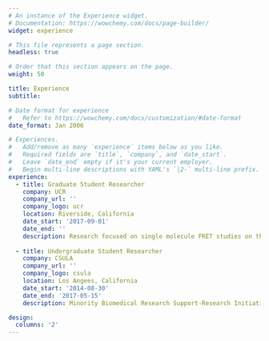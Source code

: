 ```yaml
---
# An instance of the Experience widget.
# Documentation: https://wowchemy.com/docs/page-builder/
widget: experience

# This file represents a page section.
headless: true

# Order that this section appears on the page.
weight: 50

title: Experience
subtitle:

# Date format for experience
#   Refer to https://wowchemy.com/docs/customization/#date-format
date_format: Jan 2006

# Experiences.
#   Add/remove as many `experience` items below as you like.
#   Required fields are `title`, `company`, and `date_start`.
#   Leave `date_end` empty if it's your current employer.
#   Begin multi-line descriptions with YAML's `|2-` multi-line prefix.
experience:
  - title: Graduate Student Researcher
    company: UCR
    company_url: ''
    company_logo: ucr
    location: Riverside, California
    date_start: '2017-09-01'
    date_end: ''
    description: Research focused on single molecule FRET studies on the compositional and conformational dynamics of the closed-loop model in Eukaryotic translation initiation. Taught five undergraduate biochemistry courses. 
        
  - title: Undergraduate Student Researcher
    company: CSULA
    company_url: ''
    company_logo: csula
    location: Los Angees, California
    date_start: '2014-08-30'
    date_end: '2017-05-15'
    description: Minority Biomedical Research Support-Research Initiative for Scientific Enhancement (MBRS-RISE) fellow. Research centered on expression and isolation of recombinant lipid transfer protein 4 (LTP4) in Escherichia coli (e. coli), in order to assess the role of lipid transfer proteins in plant development and plant senescence. 

design:
  columns: '2'
---
```


